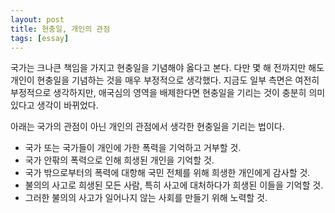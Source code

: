 ```yaml
---
layout: post
title: 현충일, 개인의 관점
tags: [essay]
---
```


국가는 크나큰 책임을 가지고 현충일을 기념해야 옳다고 본다. 다만 몇 해 전까지만 해도 개인이 현충일을 기념하는 것을 매우 부정적으로 생각했다. 지금도 일부 측면은 여전히 부정적으로 생각하지만, 애국심의 영역을 배제한다면 현충일을 기리는 것이 충분히 의미 있다고 생각이 바뀌었다.

아래는 국가의 관점이 아닌 개인의 관점에서 생각한 현충일을 기리는 법이다.

- 국가 또는 국가들이 개인에 가한 폭력을 기억하고 거부할 것.
- 국가 안팎의 폭력으로 인해 희생된 개인을 기억할 것.
- 국가 밖으로부터의 폭력에 대항해 국민 전체를 위해 희생한 개인에게 감사할 것.
- 불의의 사고로 희생된 모든 사람, 특히 사고에 대처하다가 희생된 이들을 기억할 것.
- 그러한 불의의 사고가 일어나지 않는 사회를 만들기 위해 노력할 것.
